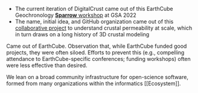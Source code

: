 - The current iteration of DigitalCrust came out of this EarthCube Geochronology [**Sparrow** workshop](https://sparrow-data.org/media/2022/oct-workshop/index.html) at GSA 2022
- The name, initial idea, and GitHub organization came out of this [collaborative project](https://www.usgs.gov/centers/john-wesley-powell-center-for-analysis-and-synthesis/science/a-digital-crust-advance) to understand crustal permeability at scale, which in turn draws on a long history of 3D crustal modeling

Came out of EarthCube. Observation that, while EarthCube funded good projects,
they were often siloed. Efforts to prevent this (e.g., compelling attendance to EarthCube-specific conferences; funding workshops) often were less effective than desired.

We lean on a broad community infrastructure for open-science software, formed
from many organizations within the informatics [[Ecosystem]].
